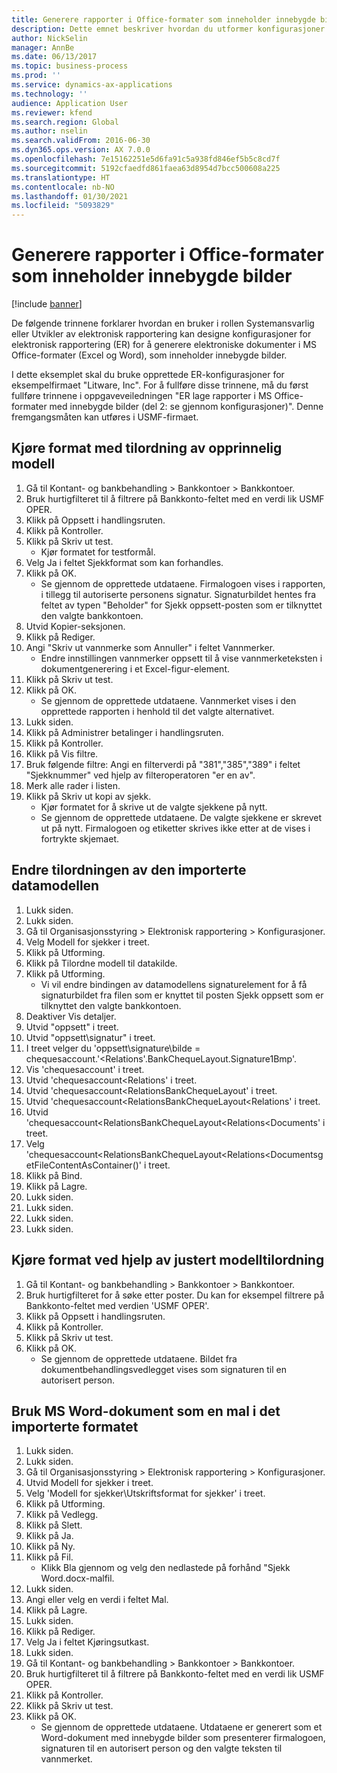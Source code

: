 ```yaml
---
title: Generere rapporter i Office-formater som inneholder innebygde bilder
description: Dette emnet beskriver hvordan du utformer konfigurasjoner for elektronisk rapportering (ER) for å generere elektroniske dokumenter i Excel og Word som inneholder innebygde bilder.
author: NickSelin
manager: AnnBe
ms.date: 06/13/2017
ms.topic: business-process
ms.prod: ''
ms.service: dynamics-ax-applications
ms.technology: ''
audience: Application User
ms.reviewer: kfend
ms.search.region: Global
ms.author: nselin
ms.search.validFrom: 2016-06-30
ms.dyn365.ops.version: AX 7.0.0
ms.openlocfilehash: 7e15162251e5d6fa91c5a938fd846ef5b5c8cd7f
ms.sourcegitcommit: 5192cfaedfd861faea63d8954d7bcc500608a225
ms.translationtype: HT
ms.contentlocale: nb-NO
ms.lasthandoff: 01/30/2021
ms.locfileid: "5093829"
---
```

# <a name="generate-reports-in-office-format-that-have-embedded-images"></a>Generere rapporter i Office-formater som inneholder innebygde bilder

[!include [banner](../../includes/banner.md)]

De følgende trinnene forklarer hvordan en bruker i rollen Systemansvarlig eller Utvikler av elektronisk rapportering kan designe konfigurasjoner for elektronisk rapportering (ER) for å generere elektroniske dokumenter i MS Office-formater (Excel og Word), som inneholder innebygde bilder.

I dette eksemplet skal du bruke opprettede ER-konfigurasjoner for eksempelfirmaet "Litware, Inc".  For å fullføre disse trinnene, må du først fullføre trinnene i oppgaveveiledningen "ER lage rapporter i MS Office-formater med innebygde bilder (del 2: se gjennom konfigurasjoner)". Denne fremgangsmåten kan utføres i USMF-firmaet.


## <a name="run-format-with-initial-model-mapping"></a>Kjøre format med tilordning av opprinnelig modell
1. Gå til Kontant- og bankbehandling > Bankkontoer > Bankkontoer.
2. Bruk hurtigfilteret til å filtrere på Bankkonto-feltet med en verdi lik USMF OPER.
3. Klikk på Oppsett i handlingsruten.
4. Klikk på Kontroller.
5. Klikk på Skriv ut test.
    * Kjør formatet for testformål.  
6. Velg Ja i feltet Sjekkformat som kan forhandles.
7. Klikk på OK.
    * Se gjennom de opprettede utdataene. Firmalogoen vises i rapporten, i tillegg til autoriserte personens signatur. Signaturbildet hentes fra feltet av typen "Beholder" for Sjekk oppsett-posten som er tilknyttet den valgte bankkontoen.  
8. Utvid Kopier-seksjonen.
9. Klikk på Rediger.
10. Angi "Skriv ut vannmerke som Annuller" i feltet Vannmerker.
    * Endre innstillingen vannmerker oppsett til å vise vannmerketeksten i dokumentgenerering i et Excel-figur-element.  
11. Klikk på Skriv ut test.
12. Klikk på OK.
    * Se gjennom de opprettede utdataene. Vannmerket vises i den opprettede rapporten i henhold til det valgte alternativet.  
13. Lukk siden.
14. Klikk på Administrer betalinger i handlingsruten.
15. Klikk på Kontroller.
16. Klikk på Vis filtre.
17. Bruk følgende filtre: Angi en filterverdi på "381","385","389" i feltet "Sjekknummer" ved hjelp av filteroperatoren "er en av".
18. Merk alle rader i listen.
19. Klikk på Skriv ut kopi av sjekk.
    * Kjør formatet for å skrive ut de valgte sjekkene på nytt.  
    * Se gjennom de opprettede utdataene. De valgte sjekkene er skrevet ut på nytt. Firmalogoen og etiketter skrives ikke etter at de vises i fortrykte skjemaet.  

## <a name="modify-the-mapping-of-the-imported-data-model"></a>Endre tilordningen av den importerte datamodellen
1. Lukk siden.
2. Lukk siden.
3. Gå til Organisasjonsstyring > Elektronisk rapportering > Konfigurasjoner.
4. Velg Modell for sjekker i treet.
5. Klikk på Utforming.
6. Klikk på Tilordne modell til datakilde.
7. Klikk på Utforming.
    * Vi vil endre bindingen av datamodellens signaturelement for å få signaturbildet fra filen som er knyttet til posten Sjekk oppsett som er tilknyttet den valgte bankkontoen.  
8. Deaktiver Vis detaljer.
9. Utvid "oppsett" i treet.
10. Utvid "oppsett\signatur" i treet.
11. I treet velger du 'oppsett\signature\bilde = chequesaccount.'<Relations'.BankChequeLayout.Signature1Bmp'.
12. Vis 'chequesaccount' i treet.
13. Utvid 'chequesaccount\<Relations' i treet.
14. Utvid 'chequesaccount\<RelationsBankChequeLayout' i treet.
15. Utvid 'chequesaccount\<RelationsBankChequeLayout\<Relations' i treet.
16. Utvid 'chequesaccount\<RelationsBankChequeLayout\<Relations\<Documents' i treet.
17. Velg 'chequesaccount\<RelationsBankChequeLayout\<Relations\<DocumentsgetFileContentAsContainer()' i treet.
18. Klikk på Bind.
19. Klikk på Lagre.
20. Lukk siden.
21. Lukk siden.
22. Lukk siden.
23. Lukk siden.

## <a name="run-format-using-the-adjusted-model-mapping"></a>Kjøre format ved hjelp av justert modelltilordning
1. Gå til Kontant- og bankbehandling > Bankkontoer > Bankkontoer.
2. Bruk hurtigfilteret for å søke etter poster. Du kan for eksempel filtrere på Bankkonto-feltet med verdien 'USMF OPER'.
3. Klikk på Oppsett i handlingsruten.
4. Klikk på Kontroller.
5. Klikk på Skriv ut test.
6. Klikk på OK.
    * Se gjennom de opprettede utdataene. Bildet fra dokumentbehandlingsvedlegget vises som signaturen til en autorisert person.  

## <a name="use-ms-word-document-as-a-template-in-the-imported-format"></a>Bruk MS Word-dokument som en mal i det importerte formatet
1. Lukk siden.
2. Lukk siden.
3. Gå til Organisasjonsstyring > Elektronisk rapportering > Konfigurasjoner.
4. Utvid Modell for sjekker i treet.
5. Velg 'Modell for sjekker\Utskriftsformat for sjekker' i treet.
6. Klikk på Utforming.
7. Klikk på Vedlegg.
8. Klikk på Slett.
9. Klikk på Ja.
10. Klikk på Ny.
11. Klikk på Fil.
    * Klikk Bla gjennom og velg den nedlastede på forhånd "Sjekk Word.docx-malfil.  
12. Lukk siden.
13. Angi eller velg en verdi i feltet Mal.
14. Klikk på Lagre.
15. Lukk siden.
16. Klikk på Rediger.
17. Velg Ja i feltet Kjøringsutkast.
18. Lukk siden.
19. Gå til Kontant- og bankbehandling > Bankkontoer > Bankkontoer.
20. Bruk hurtigfilteret til å filtrere på Bankkonto-feltet med en verdi lik USMF OPER.
21. Klikk på Kontroller.
22. Klikk på Skriv ut test.
23. Klikk på OK.
    * Se gjennom de opprettede utdataene. Utdataene er generert som et Word-dokument med innebygde bilder som presenterer firmalogoen, signaturen til en autorisert person og den valgte teksten til vannmerket.  

